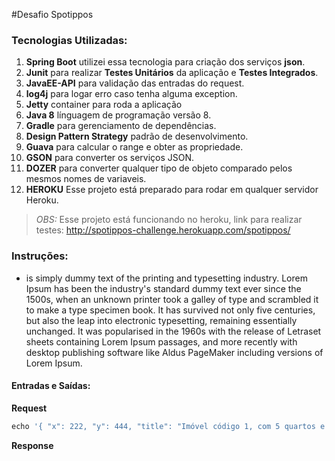 #Desafio Spotippos

### Tecnologias Utilizadas:
1.  **Spring Boot** utilizei essa tecnologia para criação dos serviços **json**.
2.  **Junit** para realizar **Testes Unitários** da aplicação e **Testes Integrados**.
3.  **JavaEE-API** para validação das entradas do request.
4.  **log4j** para logar erro caso tenha alguma exception.
5.  **Jetty** container para roda a aplicação
6.  **Java 8** línguagem de programação versão 8.
7.  **Gradle** para gerenciamento de dependências.
8.  **Design Pattern Strategy** padrão de desenvolvimento.
9.  **Guava** para calcular o range e obter as propriedade.
10. **GSON** para converter os serviços JSON.
11. **DOZER** para converter qualquer tipo de objeto comparado pelos mesmos nomes de variaveis.
12. **HEROKU** Esse projeto está preparado para rodar em qualquer servidor Heroku.


>_OBS:_ Esse projeto está funcionando no heroku, link para realizar testes: http://spotippos-challenge.herokuapp.com/spotippos/

### Instruções:

* is simply dummy text of the printing and typesetting industry. Lorem Ipsum has been the industry's standard dummy text ever since the 1500s, when an unknown printer took a galley of type and scrambled it to make a type specimen book. It has survived not only five centuries, but also the leap into electronic typesetting, remaining essentially unchanged. It was popularised in the 1960s with the release of Letraset sheets containing Lorem Ipsum passages, and more recently with desktop publishing software like Aldus PageMaker including versions of Lorem Ipsum.

#### Entradas e Saídas:

**Request**

```javascript
echo '{ "x": 222, "y": 444, "title": "Imóvel código 1, com 5 quartos e 4 banheiros", "price": 1250000,  "description": "Lorem ipsum dolor sit amet, consectetur adipiscing elit.",  "beds": 4,  "baths": 3,  "squareMeters": 210}' | curl -X POST -d @- https://spotippos-challenge.herokuapp.com/spotippos/properties --header "Content-Type:application/json"
```

**Response**
```javascript

```

